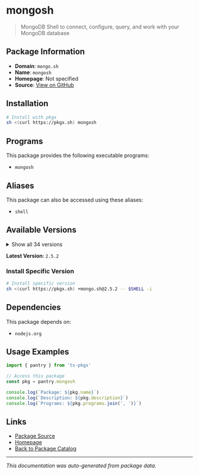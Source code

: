 # mongosh

> MongoDB Shell to connect, configure, query, and work with your MongoDB database

## Package Information

- **Domain**: `mongo.sh`
- **Name**: `mongosh`
- **Homepage**: Not specified
- **Source**: [View on GitHub](https://github.com/pkgxdev/pantry/tree/main/projects/mongodb.com/shell/package.yml)

## Installation

```bash
# Install with pkgx
sh <(curl https://pkgx.sh) mongosh
```

## Programs

This package provides the following executable programs:

- `mongosh`

## Aliases

This package can also be accessed using these aliases:

- `shell`

## Available Versions

<details>
<summary>Show all 34 versions</summary>

- `2.5.2`, `2.5.1`, `2.5.0`, `2.4.2`, `2.4.0`
- `2.3.9`, `2.3.8`, `2.3.7`, `2.3.6`, `2.3.5`
- `2.3.4`, `2.3.3`, `2.3.2`, `2.3.1`, `2.3.0`
- `2.2.15`, `2.2.12`, `2.2.11`, `2.2.10`, `2.2.9`
- `2.2.6`, `2.2.5`, `2.2.4`, `2.2.3`, `2.2.2`
- `2.2.1`, `2.2.0`, `2.1.5`, `2.1.4`, `2.1.3`
- `2.1.1`, `2.1.0`, `2.0.2`, `2.0.1`

</details>

**Latest Version**: `2.5.2`

### Install Specific Version

```bash
# Install specific version
sh <(curl https://pkgx.sh) +mongo.sh@2.5.2 -- $SHELL -i
```

## Dependencies

This package depends on:

- `nodejs.org`

## Usage Examples

```typescript
import { pantry } from 'ts-pkgx'

// Access this package
const pkg = pantry.mongosh

console.log(`Package: ${pkg.name}`)
console.log(`Description: ${pkg.description}`)
console.log(`Programs: ${pkg.programs.join(', ')}`)
```

## Links

- [Package Source](https://github.com/pkgxdev/pantry/tree/main/projects/mongodb.com/shell/package.yml)
- [Homepage](#)
- [Back to Package Catalog](../package-catalog.md)

---

*This documentation was auto-generated from package data.*
